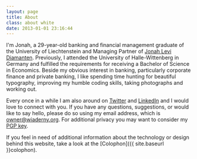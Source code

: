 ```yaml
---
layout: page
title: About
class: about white
date: 2013-01-01 23:16:44
---
```

I'm Jonah, a 29-year-old banking and financial management graduate of the University of Liechtenstein and Managing Partner of [Jonah Levi Diamanten]. Previously, I attended the University of Halle-Wittenberg in Germany and fulfilled the requirements for receiving a Bachelor of Science in Economics. Beside my obvious interest in banking, particularly corporate finance and private banking, I like spending time hunting for beautiful typography, improving my humble coding skills, taking photographs and working out.

Every once in a while I am also around on [Twitter] and [LinkedIn] and I would love to connect with you. If you have any questions, suggestions, or would like to say hello, please do so using my email address, which is <owner@wiaderny.org>. For additional privacy you may want to consider my [PGP key](../assets/data/wiaderny.asc).

If you feel in need of additional information about the technology or design behind this website, take a look at the [Colophon]({{ site.baseurl }}colophon).

[LinkedIn]: http://www.linkedin.com/in/jonahwiaderny
[Twitter]: https://twitter.com/jonahwiaderny
[Jonah Levi Diamanten]: http://www.jonahlevi.co